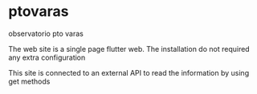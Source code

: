 # ptovaras
observatorio pto varas

The web site is a single page flutter web. The installation do not required any extra configuration

This site is connected to an external API to read the information  by using get methods

